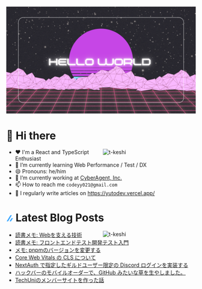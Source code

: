 ![hello-world](./public/Hello-World.png)

# 👋 Hi there

<p><img align="right" width="49%" src="https://github-readme-stats.vercel.app/api?username=code-yy&show_icons=true&locale=en" alt="t-keshi" /></p>

- ❤️ I'm a React and TypeScript Enthusiast
- 🌱 I’m currently learning Web Performance / Test / DX
- 😄 Pronouns: he/him
- 💼 I’m currently working at [CyberAgent, Inc.](https://www.cyberagent.co.jp/)
- 📫 How to reach me `codeyy021@gmail.com`
- 📝 I regularly write articles on https://yutodev.vercel.app/

# ![zenn](./public/zenn.png) Latest Blog Posts

<p><img align="right" width="49%" src="https://github-readme-stats.vercel.app/api/top-langs?username=code-yy&show_icons=true&locale=en&layout=compact" alt="t-keshi" /></p>

<!-- BLOG-POST-LIST:START -->
- [読書メモ: Webを支える技術](https://yutodev.vercel.app/posts/read-technology-behind-the-web)
- [読書メモ: フロントエンドテスト開発テスト入門](https://yutodev.vercel.app/posts/read-frontend-test)
- [メモ: pnpmのバージョンを変更する](https://yutodev.vercel.app/posts/pnpm_version_change)
- [Core Web Vitals の CLS について](https://yutodev.vercel.app/posts/about-cls)
- [NextAuth で指定したギルドユーザー限定の Discord ログインを実装する](https://yutodev.vercel.app/posts/discord-nextauth-login)
- [ハックバーのモバイルオーダーで、GitHub みたいな草を生やしました。](https://yutodev.vercel.app/posts/hackbar-grass)
- [TechUniのメンバーサイトを作った話](https://yutodev.vercel.app/posts/techuni_member_site)
<!-- BLOG-POST-LIST:END -->
